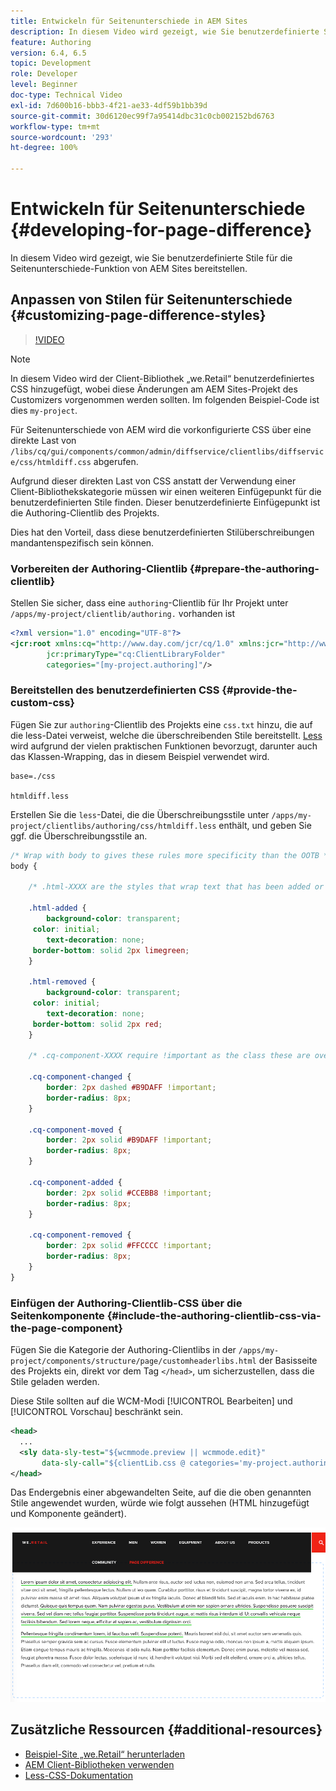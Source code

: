 ```yaml
---
title: Entwickeln für Seitenunterschiede in AEM Sites
description: In diesem Video wird gezeigt, wie Sie benutzerdefinierte Stile für die Seitenunterschiede-Funktion von AEM Sites bereitstellen.
feature: Authoring
version: 6.4, 6.5
topic: Development
role: Developer
level: Beginner
doc-type: Technical Video
exl-id: 7d600b16-bbb3-4f21-ae33-4df59b1bb39d
source-git-commit: 30d6120ec99f7a95414dbc31c0cb002152bd6763
workflow-type: tm+mt
source-wordcount: '293'
ht-degree: 100%

---
```


# Entwickeln für Seitenunterschiede {#developing-for-page-difference}

In diesem Video wird gezeigt, wie Sie benutzerdefinierte Stile für die Seitenunterschiede-Funktion von AEM Sites bereitstellen.

## Anpassen von Stilen für Seitenunterschiede {#customizing-page-difference-styles}

>[!VIDEO](https://video.tv.adobe.com/v/18871?quality=12&learn=on)

>[!NOTE]
>
>In diesem Video wird der Client-Bibliothek „we.Retail“ benutzerdefiniertes CSS hinzugefügt, wobei diese Änderungen am AEM Sites-Projekt des Customizers vorgenommen werden sollten. Im folgenden Beispiel-Code ist dies `my-project`.

Für Seitenunterschiede von AEM wird die vorkonfigurierte CSS über eine direkte Last von `/libs/cq/gui/components/common/admin/diffservice/clientlibs/diffservice/css/htmldiff.css` abgerufen.

Aufgrund dieser direkten Last von CSS anstatt der Verwendung einer Client-Bibliothekskategorie müssen wir einen weiteren Einfügepunkt für die benutzerdefinierten Stile finden. Dieser benutzerdefinierte Einfügepunkt ist die Authoring-Clientlib des Projekts.

Dies hat den Vorteil, dass diese benutzerdefinierten Stilüberschreibungen mandantenspezifisch sein können.

### Vorbereiten der Authoring-Clientlib {#prepare-the-authoring-clientlib}

Stellen Sie sicher, dass eine `authoring`-Clientlib für Ihr Projekt unter `/apps/my-project/clientlib/authoring.` vorhanden ist

```xml
<?xml version="1.0" encoding="UTF-8"?>
<jcr:root xmlns:cq="http://www.day.com/jcr/cq/1.0" xmlns:jcr="http://www.jcp.org/jcr/1.0"
        jcr:primaryType="cq:ClientLibraryFolder"
        categories="[my-project.authoring]"/>
```

### Bereitstellen des benutzerdefinierten CSS {#provide-the-custom-css}

Fügen Sie zur `authoring`-Clientlib des Projekts eine `css.txt` hinzu, die auf die less-Datei verweist, welche die überschreibenden Stile bereitstellt. [Less](https://lesscss.org/) wird aufgrund der vielen praktischen Funktionen bevorzugt, darunter auch das Klassen-Wrapping, das in diesem Beispiel verwendet wird.

```shell
base=./css

htmldiff.less
```

Erstellen Sie die `less`-Datei, die die Überschreibungsstile unter `/apps/my-project/clientlibs/authoring/css/htmldiff.less` enthält, und geben Sie ggf. die Überschreibungsstile an.

```css
/* Wrap with body to gives these rules more specificity than the OOTB */
body {

    /* .html-XXXX are the styles that wrap text that has been added or removed */

    .html-added {
        background-color: transparent;
     color: initial;
        text-decoration: none;
     border-bottom: solid 2px limegreen;
    }

    .html-removed {
        background-color: transparent;
     color: initial;
        text-decoration: none;
     border-bottom: solid 2px red;
    }

    /* .cq-component-XXXX require !important as the class these are overriding uses it. */

    .cq-component-changed {
        border: 2px dashed #B9DAFF !important;
        border-radius: 8px;
    }
    
    .cq-component-moved {
        border: 2px solid #B9DAFF !important;
        border-radius: 8px;
    }

    .cq-component-added {
        border: 2px solid #CCEBB8 !important;
        border-radius: 8px;
    }

    .cq-component-removed {
        border: 2px solid #FFCCCC !important;
        border-radius: 8px;
    }
}
```

### Einfügen der Authoring-Clientlib-CSS über die Seitenkomponente {#include-the-authoring-clientlib-css-via-the-page-component}

Fügen Sie die Kategorie der Authoring-Clientlibs in der `/apps/my-project/components/structure/page/customheaderlibs.html` der Basisseite des Projekts ein, direkt vor dem Tag `</head>`, um sicherzustellen, dass die Stile geladen werden.

Diese Stile sollten auf die WCM-Modi [!UICONTROL Bearbeiten] und [!UICONTROL Vorschau] beschränkt sein.

```xml
<head>
  ...
  <sly data-sly-test="${wcmmode.preview || wcmmode.edit}" 
       data-sly-call="${clientLib.css @ categories='my-project.authoring'}"/>
</head>
```

Das Endergebnis einer abgewandelten Seite, auf die die oben genannten Stile angewendet wurden, würde wie folgt aussehen (HTML hinzugefügt und Komponente geändert).

![Seitenunterschied](assets/page-diff.png)

## Zusätzliche Ressourcen {#additional-resources}

* [Beispiel-Site „we.Retail“ herunterladen](https://github.com/Adobe-Marketing-Cloud/aem-sample-we-retail/releases)
* [AEM Client-Bibliotheken verwenden](https://helpx.adobe.com/de/experience-manager/6-5/sites/developing/using/clientlibs.html)
* [Less-CSS-Dokumentation](https://lesscss.org/)
